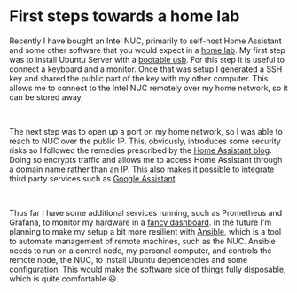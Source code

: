 # First steps towards a home lab
Recently I have bought an Intel NUC, primarily to self-host Home Assistant and some other software that you would expect in a [home lab](https://www.reddit.com/r/homelab/). My first step was to install Ubuntu Server with a [bootable usb](https://ubuntu.com/tutorials/create-a-usb-stick-on-macos#1-overview). For this step it is useful to connect a keyboard and a monitor. Once that was setup I generated a SSH key and shared the public part of the key with my other computer. This allows me to connect to the Intel NUC remotely over my home network, so it can be stored away.

&nbsp;

The next step was to open up a port on my home network, so I was able to reach to NUC over the public IP. This, obviously, introduces some security risks so I followed the remedies prescribed by the [Home Assistant blog](https://www.home-assistant.io/blog/2015/12/13/setup-encryption-using-lets-encrypt/). Doing so encrypts traffic and allows me to access Home Assistant through a domain name rather than an IP. This also makes it possible to integrate third party services such as [Google Assistant](https://www.home-assistant.io/integrations/google_assistant/).

&nbsp;

Thus far I have some additional services running, such as Prometheus and Grafana, to monitor my hardware in a [fancy dashboard](https://grafana.com/grafana/dashboards/). In the future I'm planning to make my setup a bit more resilient with [Ansible](https://www.ansible.com/), which is a tool to automate management of remote machines, such as the NUC. Ansible needs to run on a control node, my personal computer, and controls the remote node, the NUC, to install Ubuntu dependencies and some configuration. This would make the software side of things fully disposable, which is quite comfortable :smiley:.